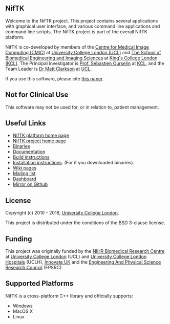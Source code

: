 NifTK
-----

Welcome to the NifTK project. This project contains several applications with graphical user interface,
and various command line applications and command line scripts. The NifTK project is part
of the overall NifTK platform.

NifTK is co-developed by members of the [Centre for Medical Image Computing (CMIC)][cmic] at [University College London (UCL)][ucl]
and [The School of Biomedical Engineering and Imaging Sciences][beis] at [King's College London (KCL)][kcl].
The Principal Investigator is [Prof. Sebastien Ourselin][seb] at [KCL][kcl], and the Team Leader is
[Dr Matt Clarkson][matt] at [UCL][ucl].

If you use this software, please cite [this paper][citation]. 

Not for Clinical Use
--------------------

This software may not be used for, or in relation to, patient management.

Useful Links
------------------

 - [NifTK platform home page][niftk-platform]
 - [NifTK project home page][niftk-project]
 - [Binaries][binaries]
 - [Documentation][docs]
 - [Build instructions][build-instructions]
 - [Installation instructions][install-instructions]. (For if you downloaded binaries).
 - [Wiki pages][wiki]
 - [Mailing list][mailinglist]
 - [Dashboard][dashboard]
 - [Mirror on Github][mirror]
 
License
-----------

Copyright (c) 2010 - 2018, [University College London][ucl].

This project is distributed under the conditions of the BSD 3-clause license.

Funding
-------------

This project was originally funded by the [NIHR Biomedical
Research Centre][nihr] at [University College London][ucl] (UCL) and
[University College London Hospitals][uclh] (UCLH), 
[Innovate UK][innovateuk] and the [Engineering And
Physical Science Research Council][epsrc] (EPSRC).


Supported Platforms
-----------------------------

NifTK is a cross-platform C++ library and officially supports:

 - Windows
 - MacOS X
 - Linux

[cmic]: http://www.ucl.ac.uk/medical-image-computing 
[beis]: https://www.kcl.ac.uk/lsm/research/divisions/imaging/index.aspx
[ucl]: http://www.ucl.ac.uk
[seb]: https://kclpure.kcl.ac.uk/portal/sebastien.ourselin.html
[matt]: https://iris.ucl.ac.uk/iris/browse/profile?upi=MJCLA42
[kcl]: https://www.kcl.ac.uk/index.aspx
[nihr]: http://www.nihr.ac.uk/research
[uclh]: http://www.uclh.nhs.uk
[innovateuk]: https://www.innovateuk.org
[epsrc]: http://www.epsrc.ac.uk
[niftk-platform]: http://www.niftk.org
[niftk-project]: https://cmiclab.cs.ucl.ac.uk/CMIC/NifTK
[binaries]: https://github.com/NifTK/NifTK/releases
[install-instructions]: http://cmic.cs.ucl.ac.uk/NifTK/docs/master/InstallationInstructions.html
[docs]: http://cmic.cs.ucl.ac.uk/NifTK/docs/master/ 
[build-instructions]: http://cmic.cs.ucl.ac.uk/NifTK/docs/master/BuildInstructions.html
[wiki]: https://cmiclab.cs.ucl.ac.uk/CMIC/NifTK/wikis/home
[mailinglist]: https://www.mailinglists.ucl.ac.uk/mailman/listinfo/niftk-users
[dashboard]: http://cdash.cmiclab.cs.ucl.ac.uk/index.php?project=NifTK
[citation]: https://doi.org/10.1007/s11548-014-1124-7
[mirror]: https://github.com/NifTK/NifTK

